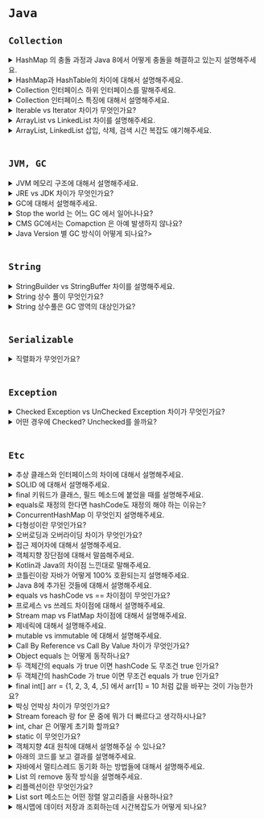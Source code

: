 # `Java`

## `Collection`

<details>
    <summary>HashMap 의 충돌 과정과 Java 8에서 어떻게 충돌을 해결하고 있는지 설명해주세요.</summary>
    <br>

Hash 충돌에는 '개방 주소법', '분리 연결법'이 존재합니다.

Open Addressing은 데이터를 삽입하려는 해시 버킷이 이미 사용 중인 경우 다른 해시 버킷에 해당 데이터를 삽입하는 방식입니다.
Open Addressing은 연속된 공간에 데이터를 저장하기 때문에 Separate Chaining에 비하여 캐시 효율이 높다. 따라서 데이터 개수가 충분히 적다면 Open Addressing이 Separate Chaining보다 더 성능이 좋다

자바 Hash는 분리 연결법을 사용하고 있습니다. 해시 버킷에 충돌이 일어날 때마다 옆으로 LinkedList 형태로 저장하는 것을 말하는데요.
이렇게 저장해서 길이가 8이 되면 리스트 → 트리로 변경이 됩니다.
그리고 다시 6개 이하가 되면 트리 → 리스트 형태로 바뀝니다.

Reference: [https://d2.naver.com/helloworld/831311](https://d2.naver.com/helloworld/831311)

</details>

<details>
    <summary>HashMap과 HashTable의 차이에 대해서 설명해주세요.</summary>
    <br>

- HashTable 은 싱크로나이즈드가 붙어 있어서 Thread-Safe 하다는 특징이 있으며 아주 예전부터 있던 클래스가 현재는 잘 관리되지 않는 클래스임 + Key에 null을 허용하지 않음

- HashMap 은 Thread-Safe 하지 않다는 특징을 가지고 있음 + null을 허용함

</details>

<details>
    <summary>Collection 인터페이스 하위 인터페이스를 말해주세요.</summary> 
    <br>

- List
    - ArrayList, LinkedList
- Queue
    - LinkedList
- Set
    - HashSet, LinkedHashSet, TreeSet
    
</details>

<details>
    <summary>Collection 인터페이스 특징에 대해서 설명해주세요.</summary>

### `List`

- 순서가 있는 데이터의 집합이다.
- 데이터의 중복을 허용한다.
- LinkedList : 양방향 포인터 구조로 데이터의 삽입, 삭제가 빈번할 경우 빠른 성능을 보장한다. 스택, 큐, 양방향 큐 등을 만들기 위한 용도로 사용된다.
- ArrayList : 상당히 빠르고 크기를 마음대로 조절할 수 있는 배열이다. 단방향 포인터 구조로 자료에 대한 순차적인 접근에 강점이 있다.

<br>

### `Set`

- 순서가 없는 데이터의 집합이다.
- 데이터의 중복을 허용하지 않는다.
- HashSet : 가장 빠른 임의 접근 속도를 가진다. 순서가 랜덤으로 저장된다.
- TreeSet : 정렬된 순서대로 보관하며 정렬 방법을 지정할 수 있다.
- LinkedHashSet : 추가된 순서, 또는 가장 최근에 접근한 순서대로 접근이 가능하다.

<br>

### `Map`

- 키-값 쌍으로 이루어진 데이터의 집합이다.
- 순서는 유지되지 않고, 키는 중복을 허용하지 않는다. 값은 중복을 허용한다.
- HashMap : Map 인터페이스를 구현하기 위해 HashTable을 사용한 클래스, 중복을 허용하지 않고 순서를 보장하지 않는다. 키와 값으로 null이 허용된다.
- TreeMap : 이진검색트리의 형태로 키와 값이 쌍으로 이루어진 데이터를 저장한다. 정렬된 순서로 키, 값 쌍을 저장하므로 빠른 검색이 가능하다. 저장시 정렬을 하기 때문에 저장시간이 다소 오래걸린다.
- HashTable : HashMap보다 느리지만 동기화가 지원된다. 키와 값으로 null이 허용되지 않는다.
- LinkedHashMap : 기본적으로 HashMap을 상속받아 HashMap과 매우 흡사하다. Map에 있는 엔트리들이 연결 리스트가 유지되므로 입력한 순서대로 반복이 가능하다.

</details>

<details>
    <summary>Iterable vs Iterator 차이가 무엇인가요?</summary>
    <br>

![1](https://img1.daumcdn.net/thumb/R1280x0/?scode=mtistory2&fname=https%3A%2F%2Fblog.kakaocdn.net%2Fdn%2FbE4TfJ%2FbtqBh1w4sLx%2FicJkqcLkLArocYCR4rHUFK%2Fimg.png)

- Iterator 인터페이스의 역할은 데이터를 순차적으로 가져올 수 있게 해주는 역할을 합니다.
- Collection 인터페이스가 Iterable 인터페이스를 extends 한 이유는 하위 클래스에서 iterator()을 반드시 구현하게 하기 위해서 입니다.
- List, Set, Queue 인터페이스들 마다 데이터를 꺼내는 방법이 표준화 되어 있지 않다면 데이터를 읽어올 때마다 방법을 제 각각 알아야 하기 때문이 쉽지 않을 것입니다.
- 그래서 Iterator 인터페이스를 통해서 방법을 표준화 시켜 코드의 일관성을 유지할 수 있습니다.

</details>

<details>
    <summary>ArrayList vs LinkedList 차이를 설명해주세요.</summary>
    <br>

ArrayList는 동적 배열과 비슷합니다. 크기를 지정하지 않고 ArrayList를 만들면 크기 10의 배열로 만들게 됩니다. 개수가 초과되면 1.5 배씩 크기가 늘어납니다. 늘어나는 과정에서 오버헤드가 발생합니다.
배열의 특징이다 보니 검색을 할 때 O(1)로 가져올 수 있고 끝에서 추가하고 삭제하는 것도 O(1)로 할 수 있습니다.
하지만 앞이나 중간에 삽입 삭제를 했을 때는 나머지 원소들을 다 땡겨야 한다는 큰 단점을 가지고 있습니다.

반면에 LinkedList는 불연속적으로 있는 데이터들을 연결한 형태입니다. 즉, 데이터를 삽입, 삭제 하는 것은 쉽습니다. 그리고 양방향 연결리스트 형태로 구현되어 있습니다.
하지만 검색에는 ArrayList 보다 상대적으로 느리다는 것을 알 수 있습니다.

</details>

<details>
    <summary>ArrayList, LinkedList 삽입, 삭제, 검색 시간 복잡도 얘기해주세요.</summary>
    <br>

|컬렉션|읽기(접근시간)|추가/삭제| 비 고 |
|--------|-------|-------|---------------|
| ArrayList | 빠르다 | 느리다 | 순차적인 추가삭제는 더 빠름. <br> 비효율적인 메모리 사용 |
| LinkedList | 느리다 | 빠르다 | 데이터가 많을 수록 접근성이 떨어짐 |

> 다르고자 하는 데이터의 개수가 변하지 않는 경우라면, ArrayList가 최상의 선택이겠지만, 데이터 개수의 변경이 잦다면 LinkedList를 사용하는 것이 더 나은 선택이 될 것입니다.

![time](https://img1.daumcdn.net/thumb/R1280x0/?scode=mtistory2&fname=https%3A%2F%2Fblog.kakaocdn.net%2Fdn%2Fc47wrr%2FbtqNG0s9sD1%2FGE9KaZbmsXUbPKVzOkon20%2Fimg.png)

</details>

<br>

## `JVM, GC`

<details>
    <summary>JVM 메모리 구조에 대해서 설명해주세요.</summary>
    <br>

### `JVM 실행과정`

1. 프로그램이 실행되면 JVM은 OS로부터 이 프로그램이 필요로 하는 메모리를 할당 받는다. JVM은 이 메모리를 용도에 따라 여러 영역으로 나누어 관리한다.
2. 자바 컴파일러(javac)가 자바소스(.java)코드를 읽어 들여 자바 바이트코드(.class)로 변환시킨다.
3. 변경된 Class 파일들을 `Class Loader`를 통해 `JVM 메모리 영역(Runtime Data Areas)` 으로 로딩한다.
4. 로딩된 class 파일들은 `Execution engine`을 통해 해석된다.
5. 해석된 바이트 코드는 `Runtime Data Areas`에 배치되어 실질적인 수행이 이루어지게된다.
6. 이러한 실행과정속에서 JVM은 필요에 따라 Thread Synchronization과 GC 같은 관리 작업을 수행한다.
7. 추가로 Runtime Data Area에 Java 7에서 Java 8로 넘어오면서 Out of Memory 문제로 Permanent 영역이 사라지고 Metaspace 영역이 생겼습니다.
    1. Perm 영역에서 Method Meta 정보, Static 변수, 상수, 상수 풀 들이 저장되었따. 그런데 Perm -> Metaspace 로 바뀌면서 Static Object 는 Heap 영역으로 옮겨져서 최대한 GC 대상이 될 수 있도록 했다.

<br>

![1](https://img1.daumcdn.net/thumb/R1280x0/?scode=mtistory2&fname=https%3A%2F%2Fblog.kakaocdn.net%2Fdn%2FbxKh6U%2FbtqCPzYJhpS%2FoKDKiaPoWqwqU86rf7IVVk%2Fimg.png)

<br>

### `Executioin Engine(실행 엔진)`

.class파일을 실행시키는 역할을 합니다. 클래스 로더가 JVM 내의 Runtime Data Area에 .class(바이트코드) 를 배치하고, 이를 `실행 엔진`에 의해 실행된다.

- Interpreter
    - 바이트 코드를 명령어 단위로 읽어서 실행하는 인터프리터. 한 줄씩 수행하기 때문에 느리다는 단점이 있다.

- JIT compiler(Just - In - Time)
    - JIT 컴파일러는 인터프리터 방식의 단점을 보완하기 위해 도입했다. 인터프리터 방식으로 실행하다가 적절한 시점에 바이트 코드 전체를 컴파일하여 네이티브 코드로 변경하고, 이후에는 네이티브 코드를 직접 실행하는 방식이다. 단, JIT 컴파일러가 컴파일하는 과정은 바이트 코드를 인터프리팅하는 것보다 훨씬 오래 걸리므로, JIT 컴파일러를 사용하는 JVM은 내부적으로 해당 메서드가 얼마나 자주 수행되는지 확인하여, 일정 정도를 넘을 때에만 컴파일을 수행한다.

<br>

### `Runtime Data Areas`

![image](https://img1.daumcdn.net/thumb/R1280x0/?scode=mtistory2&fname=https%3A%2F%2Fblog.kakaocdn.net%2Fdn%2Fci4Dqe%2FbtqCOyMIluC%2FkcfCKeWROOa7wGGKMdBy5K%2Fimg.png)

1) PC Register
    1) Thread가 시작될 때 생성되며 생성될 때 마다 생성되는 공간으로 스레드마다 하나씩 존재한다. Thread가 어떤 부분을 어떤 명령으로 실행해야할 지에 대한 기록을 하는 부분으로 현재 수행 중인 JVM 명령의 주소를 갖는다. 그리고 JVM은 오직 JVM 스택에 스택 프레임을 추가하고(push) 제거하는(pop) 동작만 수행한다

2) JVM stack
    1) 프로그램 실행과정에서 임시로 할당되었다가 메소드를 빠져나가면 바로 소멸되는 특성의 데이터를 저장하기 위한 영역이다. 예를들어 호출된 메서드의 파라미터, 지역 변수, 리턴 값 및 연산 값 등이 임시로 저장되는 영역이다.

3) Native Method stack
    1) 자바 프로그램이 컴파일되어 생성되는 바이트 코드가 아닌 실제 실행할 수 있는 기계어로 작성된 프로그램을 실행시키는 영역이다. JAVA Native Interface를 통해 바이트 코드로 전환하여 저장한다.

4) Heap
    1) 객체를 저장하는 가상 메모리 공간이다. GC의 대상이 되는 영역. 프로그램 실행 중 생성되는 인스턴스(new 연산자), 배열등은 모두 Heap 영역에 생성된다. 즉, 인스턴스변수(instance variable)들이 생성되는 공간이다.

5) Method Area
    1) 클래스 정보를 처음 메모리 공간에 올릴 때 초기화되는 대상을 저장하기 위한 메모리 공간. 프로그램 실행 중 어떤 클래스가 사용되면, JVM은 해당 클래스의 클래스파일(*.class)을 읽어서 분석하여 클래스에 대한 정보(클래스 데이터)를 이곳에 저장한다. 이 때, 그 클래스의 클래스변수(class variable)도 Method Area(메서드 영역)에 함께 생성된다.
    2) Perm 영역이라고도 하는데 Java 8 부터 Metaspace 로 변경되어 Native 영역에서 관리하기 시작했다.
    3) Perm 영역에서 Method Meta 정보, Static 변수, 상수, 상수 풀 들이 저장되었음. 그런데 Perm -> Metaspace 로 바뀌면서 Static Object 는 Heap 영역으로 옮겨져서 최대한 GC 대상이 될 수 있도록 했다.

<br>

또한 Runtime constant pool 은 Method area 내부에 존재하는 영역으로, 이는 상수 자료형을 저장하여 참조하고 중복을 막는 역할을 수행한다.

</details>

<details>
    <summary>JRE vs JDK 차이가 무엇인가요?</summary>
    <br>

![jdk vs jre](https://img1.daumcdn.net/thumb/R1280x0/?scode=mtistory2&fname=https%3A%2F%2Fblog.kakaocdn.net%2Fdn%2FL2JVv%2FbtqAU6c3LWW%2FCDMSryWI5LedYjoUmSZkD0%2Fimg.png)

- JRE가 아닌 JDK 부분을 보면 주로 Tool 관련된 것임을 알 수 있습니다. 대표적인 예시로 `컴파일러`, `디버깅 도구`들이 속해 있습니다.
- JRE를 보면 `java.lang`, `java.util`, `Math`와 같은 패키지들을 가지고 있고, 자바 실행 환경을 담당하고 있습니다.

</details>

<details>
    <summary>GC에 대해서 설명해주세요.</summary> 
    <br>

![image](https://user-images.githubusercontent.com/45676906/143909431-0e8e4bac-bd12-4d11-91b3-365c2ab3afb9.png)

- Java 8 에서 `Permanent` 영역이 사라지고 `Metaspace`가 생기고 `Native` 영역에서 관리되기 시작함

<br>

GC를 이해하기 위해서 객체가 제일 먼저 생성되는 Young 영역입니다. `Young` 영역은 3개의 영역으로 나뉩니다.

- Eden 영역
- Survivor 영역(2개)

<br>

Survivor 영역이 2개이기 때문에 총 3개의 영역으로 나뉘는 것이다. 각 영역의 처리 절차를 순서에 따라서 기술하면 다음과 같다.

- 새로 생성한 대부분의 객체는 Eden 영역에 위치한다.
- Eden 영역에서 GC가 한 번 발생한 후 살아남은 객체는 Survivor 영역 중 하나로 이동된다.
- Eden 영역에서 GC가 발생하면 이미 살아남은 객체가 존재하는 Survivor 영역으로 객체가 계속 쌓인다.
- 하나의 Survivor 영역이 가득 차게 되면 그 중에서 살아남은 객체를 다른 Survivor 영역으로 이동한다. 그리고 가득 찬 Survivor 영역은 아무 데이터도 없는 상태로 된다. `Young 에서 일어나는 GC 를 Minor GC 라고 합니다.`
- 이 과정을 반복하다가 계속해서 살아남아 있는 객체는 Old 영역으로 이동하게 된다.
- Old Generation 영역에서 살아남았던 객체들이 일정 수준 쌓이게 되면 미사용된다고 식별된 객체들을 제거해주는 `Full GC`가 발생하게 됩니다.
  이 과정에서 `STW(Stop-The-World)`가 발생하게 됩니다. (STW란, `Old Generation`의 쌓인 많은 객체들을 효율적으로 제거해주기 위해 JVM이 잠시 멈추는 현상을 뜻합니다.)

<br> <br>

## `Old 영역에 대한 GC`

Old 영역은 기본적으로 데이터가 가득 차면 GC를 실행한다. GC 방식에 따라서 처리 절차가 달라지므로, 어떤 GC 방식이 있는지 살펴보면 이해가 쉬울 것이다. GC 방식은 JDK 7을 기준으로 5가지 방식이 있다.

- Serial GC
- Parallel GC
- Parallel Old GC(Parallel Compacting GC)
- Concurrent Mark & Sweep GC(이하 CMS)
- G1(Garbage First) GC

<br>

### `Serial GC`

- Young 영역에서의 GC는 앞 절에서 설명한 방식을 사용한다. Old 영역의 GC는 `Mark-Sweep-Compact`이라는 알고리즘을 사용한다.
    1. 이 알고리즘의 첫 단계는 `Old 영역에 살아 있는 객체를 식별(Mark)`하는 것이다.
    2. 그 다음에는 `힙(heap)의 앞 부분부터 확인하여 살아 있는 것만 남긴다(Sweep)`.
    3. 마지막 단계에서는 각 객체들이 연속되게 쌓이도록 힙의 가장 앞 부분부터 채워서 객체가 존재하는 부분과 객체가 없는 부분으로 나눈다(`Compaction`).
- `Serial GC는 적은 메모리와 CPU 코어 개수가 적을 때 적합한 방식이다.`

<br>

### `Parallel GC`

- `Parallel GC는 Serial GC와 기본적인 알고리즘은 같다`.
- `Serial GC는 GC를 처리하는 스레드가 하나인 것에 비해, Parallel GC는 GC를 처리하는 쓰레드가 여러 개` >> **Serial GC보다 빠르게 객체를 처리할 수 있다**
- Parallel GC는 메모리가 충분하고 코어의 개수가 많을 때 유리하다.

<br>

### `Parallel Old GC`

- Old 영역에서 작동할때만 다름
    - `Mark-Sweep-Compaction` 알고리즘 말고, `Mark-Summary-Compaction`을 사용한다

<br>

### `CMS GC (Concurrent Mark Sweep GC)`

초기 `Initial Mark` 단계에서는 클래스 로더에서 가장 가까운 객체 중 살아 있는 객체만 찾는 것으로 끝낸다. 따라서, 멈추는 시간은 매우 짧다. 그리고 `Concurrent Mark 단계에서는 방금 살아있다고 확인한 객체에서 참조하고 있는 객체들을 따라가면서 확인한다.` 이 단계의 특징은 다른 스레드가 실행 중인 상태에서 동시에 진행된다는 것이다.

그 다음 Remark 단계에서는 `Concurrent Mark` 단계에서 새로 추가되거나 참조가 끊긴 객체를 확인한다. 마지막으로 `Concurrent Sweep` 단계에서는 쓰레기를 정리하는 작업을 실행한다. 이 작업도 다른 스레드가 실행되고 있는 상황에서 진행한다.

`이러한 단계로 진행되는 GC 방식이기 때문에 stop-the-world 시간이 매우 짧다.` 모든 애플리케이션의 응답 속도가 매우 중요할 때 CMS GC를 사용하며, Low Latency GC라고도 부른다.

그런데 `CMS GC는 stop-the-world 시간이 짧다는 장점`에 반해 다음과 같은 단점이 존재한다.

- 다른 GC 방식보다 메모리와 CPU를 더 많이 사용한다.
- Compaction 단계가 기본적으로 제공되지 않는다.

<br>

- `Initial Mark`: 클래스 로더에서 가장 가까운 객체 중 살아 있는 객체만 찾는다.
- `Concurrent Mark`: 방금 살아있다고 확인한 객체에서 참조하고 있는 객체들을 따라가면서 새로 추가되거나 참조가 끊긴 객체를 확인한다.
- `Concurrent Sweep`: GC 대상들을 정리하는 작업을 실행한다.

따라서, CMS GC를 사용할 때에는 신중히 검토한 후에 사용해야 한다. 그리고 조각난 메모리가 많아 Compaction 작업을 실행하면 다른 GC 방식의 stop-the-world 시간보다 stop-the-world 시간이 더 길기 때문에 Compaction 작업이 얼마나 자주, 오랫동안 수행되는지 확인해야 한다.

<br>

### `G1 GC`

- G1 GC를 이해하려면 지금까지의 Young 영역과 Old 영역에 대해서는 잊는 것이 좋다.
- G1 GC는 바둑판의 각 영역에 객체를 할당하고 GC를 실행한다. 그러다가, 해당 영역이 꽉 차면 다른 영역에서 객체를 할당하고 GC를 실행한다.
- G1 GC의 가장 큰 장점은 성능이다. 지금까지 설명한 어떤 GC 방식보다도 빠르다.
- 큰 메모리를 가진 멀티 프로세서 머신을 위한 컬렉터에 적합하다.

![1](https://d2.naver.com/content/images/2015/06/helloworld-1329-6.png)

</details>

<details>
    <summary>Stop the world 는 어느 GC 에서 일어나나요?</summary>
    <br>
</details>

<details>
    <summary>CMS GC에서는 Comapction 은 아예 발생하지 않나요?</summary>
    <br>
</details>

<details>
    <summary>Java Version 별 GC 방식이 어떻게 되나요?></summary>
    <br>

- Java 7 : Parallel GC
- Java 8 : Parallel GC
- Java 9 : G1 GC
- Java 11 : G1 GC

</details>

<br>

## `String`

<details>
    <summary>StringBuilder vs StringBuffer 차이를 설명해주세요.</summary>
    <br>

- 두 클래스는 완전히 동일한데 하나의 차이만 존재합니다. StringBuilder는 Thread-Safe 하지 않고, StringBuffer는 Thread-Safe 합니다.  String 클래스는 불변 클래스입니다. 즉 값이 매번 바뀌면 새로 메모리를 할당해서 얻습니다.
- String 도 불변 클래스입니다.

</details>

<details>
    <summary>String 상수 풀이 무엇인가요?</summary>
    <br>

```java
String str1 = "hello";
String str2 = new String("hello");
```

- 두 코드의 차이점에 대해서 설명해주세요.
- `str1`은 `상수풀`에서 가져오고 `new String()`은 `Heap`에 객체가 저장됩니다.

<br>

```java
String str1 = "hello";
String str2 = "hello";

str1 == str2 
```

- 위 코드의 결과는 무엇일까요? true 입니다. 둘 다 `String 상수 풀`에서 가져오기 때문에 `true`가 나옵니다.

<br>

```java
String str1 = new String("hello");
String str2 = new String("hello");

str1 == str2
```

- 위 코드의 결과는 무엇일까요? `new`를 통해 객체를 생성하면 메모리가 각각 할당 되기 때문에 `false`가 나옵니다.

</details>


<details>
    <summary>String 상수풀은 GC 영역의 대상인가요?</summary>
    <br>

- 조사 필요
- GC 대상 아니라고 생각합니다. (아마두?)

</details>

<br>

## `Serializable`

<details>
    <summary>직렬화가 무엇인가요?</summary>
    <br>

```
자바 직렬화란 자바 시스템 내부에서 사용되는 객체 또는 데이터를 외부의 자바 시스템에서도 사용할 수 있도록 
바이트(byte) 형태로 데이터 변환하는 기술과 바이트로 변환된 데이터를 다시 객체로 변환하는 기술(역직렬화)을 아울러서 이야기합니다.
```

<br>

## `직렬화가 사용되는 곳`

- Servlet Session
- Cache (EhCache, Redis, MemCached)
- 자바 RMI

<br>

## `직렬화 장단점`

- 장점: 자바 시스템에 최적화 되어 있다. 복잡한 데이터 구조여도 몇 개만 잘 설정 하면 쉽게 직렬화를 적용할 수 있다.
- 단점: 사소한 거 하나만 틀려도 직렬화가 안되기 때문에 에러를 발생시킬 위험이 크고 지뢰 시스템이 될 수 있음. 용량도 무거워서 용량이 민감하다면 JSON, XML 같은 것을 사용하는 것이 좋다.

</details>

<br>

## `Exception`

<details>
    <summary>Checked Exception vs UnChecked Exception 차이가 무엇인가요?</summary>
    <br>

`RuntimeException`의 하위 클래스들이 `Uncheck Exception` 이라 하고 RuntimeException의 하위 클래스가 아닌 Exception 클래스의 하위 클래스들을 `Checked Exception`이라고 합니다.

체크 예외는 RuntimeException의 하위 클래스가 아니면서 Exception 클래스의 하위 클래스들입니다. `체크 예외의 특징은 반드시 에러 처리를 해야하는 특징(try/catch or throw)`을 가지고 있습니다.

언체크 예외는 RuntimeException의 하위 클래스들을 의미합니다. 이것은 체크 예외와는 달리 에러 처리를 강제하지 않습니다.

CheckedException : 롤백 되지 않음 => ClassNotFoundException
UncheckedException : 롤백 됨 => ArrayOutOfIndexException

</details>

<details>
    <summary>어떤 경우에 Checked? Unchecked를 쓸까요?</summary>
    <br>

- Checked 의 대표적으로 `ClassNotFoundException`, `FileNotFoundException` 같은 클래스들이 있음. `try-catch`를 강제해야 하는 경우
- Unchecked 는 대표적으로 `ArrayOutOfIndexException`, `NullPointerException` 등이 있다. 런타임에 발생하는 예외들

</details>

<br>

## `Etc`

<details>
    <summary>추상 클래스와 인터페이스의 차이에 대해서 설명해주세요.</summary>
    <br>

```
추상 클래스는 말 그대로 클래스에 가깝고, extends 키워드를 사용합니다. 
즉, extends 키워드에 맞게 하위 클래스에게 자신의 기능을 확장해주는 것에 가깝습니다. 
대표적으로 동물 → 강아지, 고양이 등등 이러한 경우는 추상 클래스가 더 적절하다. 
지금의 예시처럼 어떤 비슷한 느낌의 계열끼리 있을 때 추상 클래스를 사용합니다

인터페이스는 클래스가 무엇을 할 수 있다라고 하는 기능을 구현하도록 강제하는 특징을 가지고 있습니다. 
그래서 인터페이스는 extends 키워드가 아니라 implements 키워드를 사용하는 것을 알 수 있습니다.

또한 인터페이스의 멤버 변수는 public static final 이어야 하며, 이를 생략할 수 있습니다. 
그리고 인터페이스의 모든 메소드는 public abstract 이어야 하며, 이를 생략할 수 있습니다. (단, static 메소드와 default 메소드는 예외) 

인터페이스는 implements 라는 키워드처럼 인터페이스에 정의된 메소드를 각 클래스의 목적에 맞게 기능을 구현하는 느낌이고, 
추상 클래스는 extends 키워드를 사용해서 자신의 기능들을 하위 클래스로 확장 시키는 느낌이라고 생각합니다.
```

</details>

<details>
    <summary>SOLID 에 대해서 설명해주세요.</summary>
    <br>

> S → SRP → 단일 책임 원칙 : 어떤 클래스를 변경해야 하는 이유는 하나여야 한다.

> O → OCP → 개방 폐쇄 원칙 : 확장에는 열려있고, 변경에는 닫혀있어야 합니다. 대표적인 예시는 JDBC가 있음

> L → LSP → 리스코프 치환 원칙 : 서브 타입은 언제나 자신의 기반 타입으로 교체할 수 있어야 한다. 즉, 부모 클래스의 인스턴스를 사용하는 위치에 자식 클래스의 인스턴스를 대신 사용했을 때 코드가 원래 의도대로 작동해야 합니다. 아버지 - 딸 (리스코프 치환 원칙 위배), 동물 - 강아지 (리스토프 치환 원칙 적합)

> I → ISP → 인터페이스 분리 원칙 : SRP와 상당히 유사한데, 인터페이스는 자신이 사용하지 않는 메소드를 가져서는 안된다.

> D → DIP → 의존 역전 원칙 : 추상 적인 것은 구체적인 것에 의존하면 안된다. 구체적인 것이 추상적인 것에 의존해야 한다.

</details>

<details>
    <summary>final 키워드가 클래스, 필드 메소드에 붙었을 때를 설명해주세요.</summary>
    <br>

- 메소드 final : 오버라이딩이 불가능한 메소드가 됩니다.

- 클래스 final : 다른 클래스의 조상이 될 수 없습니다.

- 필드 final : 초기화가 한번만 가능합니다.

</details>

<details>
    <summary>equals로 재정의 한다면 hashCode도 재정의 해야 하는 이유는?</summary>
    <br>

```
Object 규약에 equals가 true 라면 hashCode 값도 같아야 한다는 규약이 있습니다. 이러한 이유는 만약에 A 클래스에 equals만 오버라이딩 해서 필드의 값들이 같다면 true 라고 했다고 가정하겠습니다. 
그러면 그 때 HashMap을 사용한다면 Key(class), Value(값) 으로 저장한 후에 다시 get 해온다면 null을 출력하게 될 것입니다. 
왜냐하면 HashMap은 해시 코드 기반으로 하기에 다른 버킷에 존재하기 때문입니다.
```

</details>

<details>
    <summary>ConcurrentHashMap 이 무엇인지 설명해주세요.</summary>
    <br>

HashMap 은 멀티 스레드 환경에서 사용할 수 없는 클래스입니다. HashTable 은 멀티스레드 환경에서 사용할 수 있지만 너무 예전에 나온 클래스이고 단점에 대한 보완을 하고 있는 클래스도 아닙니다. 그래서 HashMap 의 멀티스레드에서 사용할 수 없다는 단점을 보완하는 클래스가 ConcurrentHashMap 입니다.

ConcurrentHashMap 은 `put` 작업을 할 때 메소드 전체에 `Synchronized`가 붙어있지 않다는 특징이 있습니다. 그리고 `Lock`을 버킷 마다 가지고 있어 같은 버킷에 대해서 쓰는 것이 아니라면 여러 쓰레드에서도 동시에 쓰기 작업을 할 수 있습니다.

ConcurrentHashMap 은 읽기 작업에는 여러 쓰레드가 동시에 읽을 수 있다.

즉, ConcurrentHashMap 은 멀티 쓰레드 환경에서 읽기 작업보다 쓰기 작업이 많을 때 사용하면 좋습니다.

</details>

<details>
    <summary>다형성이란 무엇인가요?</summary>
    <br>

> 다형성(polymorphism)이란 하나의 객체가 여러 가지 타입을 가질 수 있는 것을 의미합니다.
> 하나의 메소드나 클래스가 상황에 따라 다양한 방법으로 동작하는 것을 의미한다.

> List<Integer> list = new ArrayList<>();

> 대표적으로 위와 같이 사용할 수 있습니다.

</details>

<details>
    <summary>오버로딩과 오버라이딩 차이가 무엇인가요?</summary>
    <br>

```
> 오버로딩: 메소드의 이름은 같지만 파라미터 형태만 다름

> 오버라이딩: 메소드의 이름 파라미터 다 같지만 내부 구현체만 재정의해서 사용하는 것
```

</details>

<details>
    <summary>접근 제어자에 대해서 설명해주세요.</summary>
    <br>

```
> public: 어디에서나 접근이 가능함

> protected: 현재 클래스, 자식 클래스에서 까지만 접근 가능함 

> default: 같은 패키지에서만 접근 가능

> private: 같은 클래스 내부에서만 접근 가능함
```

</details>

<details>
    <summary>객체지향 장단점에 대해서 말씀해주세요.</summary> 
    <br>

- ### 장점
    - 코드를 응집력 있게 작성할 수 있음
    - 객체의 역할, 책임, 협력을 생각하면서 짜다 보면 규모가 크고 여러명에서 작업하는 프로젝트에서는 좀 더 효율적일 수 있음

- ### 단점
    - 객체지향에 대해서 잘 알기가 쉽지 않음 (러닝 커브?)
    - 오히려 객체지향적으로 짜다 보면 작은 프로젝트에서도 더 복잡해질 수도 있다고 생각함
    - 클래스가 많아지고 코드가 길어질 수 있음

</details>

<details>
    <summary>Kotlin과 Java의 차이점 느낀대로 말해주세요.</summary>
    <br>

1. 코틀린 주 생성자 사용 방식
2. NULL 가능 여부
3. Data Class를 사용하면 `Equals`, `toString` 같은 것들을 자동으로 만들어줌
4. 코틀린의 val, var
5. 코틀린은 기본이 final class
6. 코틀린 파라미터 디폴트 값 설정 가능
7. 확장 함수

</details>

<details>
    <summary>코틀린이랑 자바가 어떻게 100% 호환되는지 설명해주세요.</summary>
    <br>
</details>


<details>
    <summary>Java 8에 추가된 것들에 대해서 설명해주세요.</summary> 
    <br>

- Date -> LocalDateTime, LocalDate 등장
- Lambda, Stream 생성
- Interface Default Method 추가
- JVM Permanent 영역 삭제

</details>

<details>
    <summary>equals vs hashCode vs == 차이점이 무엇인가요?</summary>
    <br>

- equals: 객체가 가지는 필드들이 같은 값을 가지는지 확인하는 메소드
- hashCode: 객체가 같은 메모리 주소에 저장되어 있는지 확인하는 메소드
- == : 객체가 저장된 메모리 주소가 같은지 판단

</details>

<details>
    <summary>프로세스 vs 쓰레드 차이점에 대해서 설명해주세요.</summary>
    <br>

- 프로세스는 운영체제로부터 자원을 할당받습니다. 즉, 프로그램이 메모리에 올라간 상태를 의미합니다.
- `스레드는 프로세스로부터 자원을 할당받고, 프로세스의 코드/데이터/힙영역을 공유`하기 때문에 좀 더 효율적으로 통신할 수 있습니다. 또한 컨텍스트 스위칭도 캐시 메모리를 비우지 않아도 되는 스레드쪽이 빠릅니다. 그리고, 스레드는 자원 공유로 인해 문제가 발생할 수 있으니 이를 염두에 둔 프로그래밍을 해야합니다.
- 프로세스를 생성하는거보다 Thread 생성이 더 시간 적게듬
- 프로세스를 종료하는거보다 Thread 종료가 더 시간 적게듬
- 프로세스를 스위칭하는거보다 같은 프로세스에 있는 두 Thread 스위칭이 더 시간 적게듬

</details>

<details>
    <summary>Stream map vs FlatMap 차이점에 대해서 설명해주세요.</summary>
    <br>

- `map`: map()은 데이터를 특정 데이터로 변환하는데 사용됩니다. 스트림의 요소에 저장된 값 중에서 원하는 필드만 뽑아내거나 특정 형태로 변환해야 할 때가 있다.
- `flatmap`: flatMap()은 Array나 Object로 감싸져 있는 모든 원소를 단일 원소 스트림으로 반환합니다.

</details>

<details>
    <summary>제네릭에 대해서 설명해주세요.</summary>
    <br>

- JDK 1.5에 도입 되었다.
- 컴파일 과정에서 타입체크를 해주는 기능으로 객체의 타입을 컴파일 시에 체크하기 때문에 객체의 타입 안정성을 높이고 형변환의 번거로움을 줄여줍니다.

</details>

<details>
    <summary>mutable vs immutable 에 대해서 설명해주세요.</summary>
    <br>

- mutable: 변경 가능한 객체입니다. 최초 생성 이후에 자유롭게 변경 가능합니다.
- immutable: 변경 불가능 객체입니다. 대표적으로 Java String 이 존재합니다.

</details>

<details>
    <summary>Call By Reference vs Call By Value 차이가 무엇인가요?</summary> 
    <br>

- Call By Value : 값을 복사 해서 넘김
- Call By Reference : 값의 주소를 넘김
- `Java는 Call By Value` 이다.

</details>

<details>
    <summary>Object equals 는 어떻게 동작하나요?</summary>
    <br>

![스크린샷 2021-12-02 오후 11 48 41](https://user-images.githubusercontent.com/45676906/144445001-1830a2c8-8e98-479e-aa89-b3d35e57c0b3.png)

Object equals 는 `==`을 사용해서 비교합니다.

</details>

<details>
    <summary>두 객체간의 equals 가 true 이면 hashCode 도 무조건 true 인가요?</summary>
    <br>

- equals 비교에 사용되는 정보가 변경되지 않았다면, 애플리케이션이 실행되는 동안 그 객체의 hashCode 메소드는 몇 번을 호출해도 일관되게 항상 같은 값을 반환해야 합니다.(단, 애플리케이션을 다시 실행한다면 이 값이 달라져도 상관없습니다.)
- `equals(Object)가 두 객체를 같다고 판단했다면, 두 객체의 hashCode는 똑같은 값을 반환해야 합니다.`
- `equals(Object)가 두 객체를 다르다고 판단했더라도, 두 객체의 hashCode가 서로 다른 값을 반환할 필요는 없습니다.` 단, 다른 객체에 대해서는 다른 값을 반환해야 해시테이블의 성능이 좋아집니다.

위의 문장들은 Object 명세에서 발췌한 규약입니다.

</details>

<details>
    <summary>두 객체간의 hashCode 가 true 이면 무조건 equals 가 true 인가요?</summary>
    <br>

`false` 입니다. 왜냐하면 Object 명세를 보면 equals가 다르다고 했더라도 hashCode가 무조건 다른 것이 아니기 때문입니다.(해시 버킷에 충돌날 경우가 있기 때문에) 즉, 해시코드가 같은데 equals는 false 가 나올 수 있습니다.

</details>
 
<details>
    <summary>final int[] arr = {1, 2, 3, 4, ,5] 에서 arr[1] = 10 처럼 값을 바꾸는 것이 가능한가요?</summary>
    <br>

- 가능합니다. final 은 `초기화`가 한번만 가능한것이라 내부 값을 바꿀 수 있습니다.
- final List<Integer> list = new ArrayList<>(); 에서 list.add(1) 도 마찬가지로 값을 변경할 수 있습니다.

</details>

<details>
    <summary>박싱 언박싱 차이가 무엇인가요?</summary> 
    <br>
</details>

<details>
    <summary>Stream foreach 랑 for 문 중에 뭐가 더 빠르다고 생각하시나요?</summary>
    <br>

일반적으로 `Stream.forEach()`를 사용하면 전통적인 `for-loop`를 사용할 때보다 오버헤드가 훨씬 심각하게 발생하기 때문에, 모든 for-loop를 Stream.forEach()로 대체하면, 애플리케이션 전체에 걸쳐 누적되는 CPU 싸이클 낭비는 무시하지 못할 수준이 될 수 있다.

원시 데이터(primitive data type)를 반복문으로 처리할 때는 절대적으로 전통적인 `for-loop`를 써야한다(collections보다 배열의 경우에는 특히 더)

</details>

<details>
    <summary>int, char 은 어떻게 초기화 할까요?</summary> 
    <br>

- int 는 `int a = 0` 식으로 하면 된다.
- 하지만 `char ch =''`는 이런식으로 초기화 할 수 없다.  따라서 `char ch = ' '` or `char ch = '\u0000'`

</details>

<details>
    <summary>static 이 무엇인가요?</summary>
    <br>

- static은 클래스 멤버라고 하며, 인스턴스가 생성될 때마다 독립적으로 생기는 멤버 변수와 달리 해당 클래스에 하나만 생성되고 모든 인스턴스에서 공동으로 접근할 수 있는 멤버이다
- static 키워드를 통해 생성된 정적멤버들은 PermGen 또는 Metaspace에 저장되며 저장된 메모리는 모든 객체가 공유하며 하나의 멤버를 어디서든지 참조할 수 있는 장점이 있습니다.
- 그러나, GC의 관리 영역 밖에 존재하기 때문에 프로그램 종료시까지 메모리가 할당된 채로 존재합니다. 너무 남발하게 되면 시스템 성능에 악영향을 줄 수 있습니다.

</details>

<details>
    <summary>객체지향 4대 원칙에 대해서 설명해주실 수 있나요?</summary>
    <br>

### 캡슐화(Encapsulation): 정보 은닉(information hiding)

비슷한 역할을 하는 속성과 메소드들을 하나의 클래스로 모은것을 캡슐화 라고 한다. 캡슐화에 속한 개념으로 정보 은닉이라는것이 있는데, 캡슐 내부의 로직이나 변수들을 감추고 외부에는 기능(api)만을 제공하는것을 의미한다.

<br>

### 상속(Inheritance): 재사용

상속이란 클래스를 재사용 하는것이다. 상위 클래스를 하위 클래스에서 상속 받게 되면 상위 클래스의 멤버변수나 메소드를 그대로 물려 받을 수 있다. 상속이 있기 때문에 코드를 재활용할 수 있고 그렇기 때문에 생산성이 높고 유지보수 하기가 좋다.

<br>

### 추상화(Abstraction): 모델링

객체지향에서의 추상화는 어떤 하위클래스들에 존재하는 공통적인 메소드를 인터페이스로 정의하는것을 예로 들 수 있다.

<br>

### 다형성(Polymorphism): 사용 편의

다형성은, 같은 모양의 함수가 상황에 따라 다르게 동작 하는것을 의미한다. 대표적으로 오버로딩과 오버라이딩이 있다. 또는 `List<String> list = new ArrayList<>()` 와 같은 형태가 대표적이다.

</details>

<details>
    <summary>아래의 코드를 보고 결과를 설명해주세요.</summary>
    <br>

```java
public class Test {
    public static void main(String[] args) {
        Integer a = 1;
        Integer b = 1;
        Integer c = 99999;
        Integer d = 99999;

        System.out.println(a == b);   // 1
        System.out.println(c == d);   // 2
    }
}
```

- 1번은 `true` 입니다. 이유는 Integer 는 -127 ~ 127 까지는 캐싱을 해놓기 때문에 true 가 나옵니다.
- 2번은 `false` 입니다. 그 이후에는 실제 값을 비교해서 가져오기 때문에 `==` 으로 비교하면 `false`가 나옵니다.

</details>

<details>
    <summary>자바에서 멀티스레드 동기화 하는 방법들에 대해서 설명해주세요.</summary>
    <br>

- synchronized
- java.util.concurrent.locks
- java.util.concurrent.atomic
- [참고하기](https://github.com/wjdrbs96/Today-I-Learn/blob/master/Java/Thread/java.util.concurrent.locks/ReentrantLock%EC%9D%B4%EB%9E%80%3F.md)

</details>

<details>
    <summary>List 의 remove 동작 방식을 설명해주세요.</summary>

![스크린샷 2021-12-08 오전 1 57 48](https://user-images.githubusercontent.com/45676906/145072657-8c10a96b-4472-47bb-ac9c-bf0fd9bfedff.png)

![스크린샷 2021-12-08 오전 1 58 04](https://user-images.githubusercontent.com/45676906/145072696-ff26a12b-207b-4936-8b89-e85ac5f36ca4.png)

`ArrayList`를 보면 `remove` 메소드가 두 가지 존재합니다. 여기서 볼 점은 `Object`를 `remove`하는 것인데 내부 동작원리는 객체의 `equals`를 기반으로 비교하게 됩니다.

즉, 해당 `Object`에 `equals`, `hashCode` 기반으로 동작하기 때문에 `오버라이딩`을 해서 구현해놓아야 올바르게 작동하게 됩니다.

</details>

<details>
    <summary>리플렉션이란 무엇인가요?</summary>
    <br>
</details>

<details>
    <summary>List sort 메소드는 어떤 정렬 알고리즘을 사용하나요?</summary>
    <br>
</details>

<details>
    <summary>해시맵에 데이터 저장과 조회하는데 시간복잡도가 어떻게 되나요?</summary>
    <br>
</details>



<br>